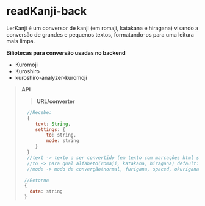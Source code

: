 # readKanji-back

LerKanji é um conversor de kanji (em romaji, katakana e hiragana) visando a conversão de grandes e pequenos textos, formatando-os para uma leitura mais limpa.

__Biliotecas para conversão usadas no backend__
 * Kuromoji
 * Kuroshiro
 * kuroshiro-analyzer-kuromoji

 > __API__ 
 > > __URL/converter__
 > ```javascript
 >   //Recebe:
 >   {
 >      text: String,
 >      settings: {
 >          to: string, 
 >          mode: string
 >      }
 >   }
 >   //text -> texto a ser convertido (em texto com marcações html serão tiradas todas as marcaçõe exceto a <br>)
 >   //to -> para qual alfabeto(romaji, katakana, hiragana) default: hiragana 
 >   //mode -> modo de converção(normal, furigana, spaced, okurigana) default: furigana
 >
 >  //Retorna
 >  {
 >    data: string  
 >  }
 > ```